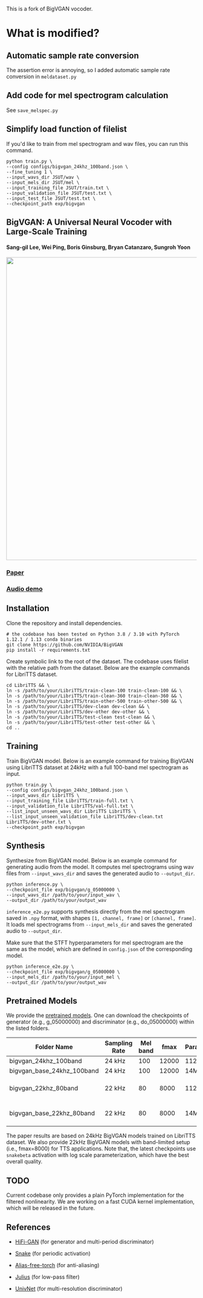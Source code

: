 This is a fork of BigVGAN vocoder.

# What is modified?
## Automatic sample rate conversion
The assertion error is annoying, so I added automatic sample rate conversion in `meldataset.py`

## Add code for mel spectrogram calculation
See `save_melspec.py`

## Simplify load function of filelist
If you'd like to train from mel spectrogram and wav files, you can run this command.
``` shell
python train.py \
--config configs/bigvgan_24khz_100band.json \
--fine_tuning 1 \
--input_wavs_dir JSUT/wav \
--input_mels_dir JSUT/mel \
--input_training_file JSUT/train.txt \
--input_validation_file JSUT/test.txt \
--input_test_file JSUT/test.txt \
--checkpoint_path exp/bigvgan
```

## BigVGAN: A Universal Neural Vocoder with Large-Scale Training
#### Sang-gil Lee, Wei Ping, Boris Ginsburg, Bryan Catanzaro, Sungroh Yoon

<center><img src="https://user-images.githubusercontent.com/15963413/218609148-881e39df-33af-4af9-ab95-1427c4ebf062.png" width="800"></center>


### [Paper](https://arxiv.org/abs/2206.04658)
### [Audio demo](https://bigvgan-demo.github.io/)

## Installation
Clone the repository and install dependencies.
```shell
# the codebase has been tested on Python 3.8 / 3.10 with PyTorch 1.12.1 / 1.13 conda binaries
git clone https://github.com/NVIDIA/BigVGAN
pip install -r requirements.txt
```

Create symbolic link to the root of the dataset. The codebase uses filelist with the relative path from the dataset. Below are the example commands for LibriTTS dataset.
``` shell
cd LibriTTS && \
ln -s /path/to/your/LibriTTS/train-clean-100 train-clean-100 && \
ln -s /path/to/your/LibriTTS/train-clean-360 train-clean-360 && \
ln -s /path/to/your/LibriTTS/train-other-500 train-other-500 && \
ln -s /path/to/your/LibriTTS/dev-clean dev-clean && \
ln -s /path/to/your/LibriTTS/dev-other dev-other && \
ln -s /path/to/your/LibriTTS/test-clean test-clean && \
ln -s /path/to/your/LibriTTS/test-other test-other && \
cd ..
```

## Training
Train BigVGAN model. Below is an example command for training BigVGAN using LibriTTS dataset at 24kHz with a full 100-band mel spectrogram as input.
```shell
python train.py \
--config configs/bigvgan_24khz_100band.json \
--input_wavs_dir LibriTTS \
--input_training_file LibriTTS/train-full.txt \
--input_validation_file LibriTTS/val-full.txt \
--list_input_unseen_wavs_dir LibriTTS LibriTTS \
--list_input_unseen_validation_file LibriTTS/dev-clean.txt LibriTTS/dev-other.txt \
--checkpoint_path exp/bigvgan
```

## Synthesis
Synthesize from BigVGAN model. Below is an example command for generating audio from the model.
It computes mel spectrograms using wav files from `--input_wavs_dir` and saves the generated audio to `--output_dir`.
```shell
python inference.py \
--checkpoint_file exp/bigvgan/g_05000000 \
--input_wavs_dir /path/to/your/input_wav \
--output_dir /path/to/your/output_wav
```

`inference_e2e.py` supports synthesis directly from the mel spectrogram saved in `.npy` format, with shapes `[1, channel, frame]` or `[channel, frame]`.
It loads mel spectrograms from `--input_mels_dir` and saves the generated audio to `--output_dir`.

Make sure that the STFT hyperparameters for mel spectrogram are the same as the model, which are defined in `config.json` of the corresponding model.
```shell
python inference_e2e.py \
--checkpoint_file exp/bigvgan/g_05000000 \
--input_mels_dir /path/to/your/input_mel \
--output_dir /path/to/your/output_wav
```

## Pretrained Models
We provide the [pretrained models](https://drive.google.com/drive/folders/1e9wdM29d-t3EHUpBb8T4dcHrkYGAXTgq).
One can download the checkpoints of generator (e.g., g_05000000) and discriminator (e.g., do_05000000) within the listed folders.

|Folder Name|Sampling Rate|Mel band|fmax|Params.|Dataset|Fine-Tuned|
|------|---|---|---|---|------|---|
|bigvgan_24khz_100band|24 kHz|100|12000|112M|LibriTTS|No|
|bigvgan_base_24khz_100band|24 kHz|100|12000|14M|LibriTTS|No|
|bigvgan_22khz_80band|22 kHz|80|8000|112M|LibriTTS + VCTK + LJSpeech|No|
|bigvgan_base_22khz_80band|22 kHz|80|8000|14M|LibriTTS + VCTK + LJSpeech|No|

The paper results are based on 24kHz BigVGAN models trained on LibriTTS dataset.
We also provide 22kHz BigVGAN models with band-limited setup (i.e., fmax=8000) for TTS applications.
Note that, the latest checkpoints use ``snakebeta`` activation with log scale parameterization, which have the best overall quality.


## TODO

Current codebase only provides a plain PyTorch implementation for the filtered nonlinearity. We are working on a fast CUDA kernel implementation, which will be released in the future. 


## References
* [HiFi-GAN](https://github.com/jik876/hifi-gan) (for generator and multi-period discriminator)

* [Snake](https://github.com/EdwardDixon/snake) (for periodic activation)

* [Alias-free-torch](https://github.com/junjun3518/alias-free-torch) (for anti-aliasing)

* [Julius](https://github.com/adefossez/julius) (for low-pass filter)

* [UnivNet](https://github.com/mindslab-ai/univnet) (for multi-resolution discriminator)
